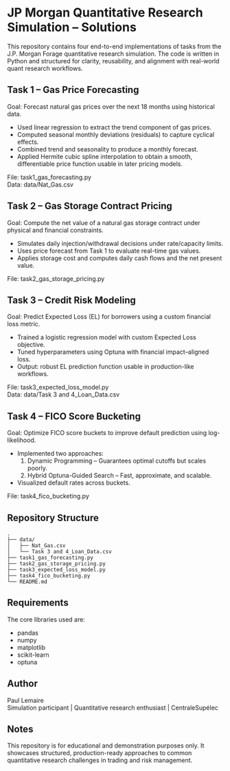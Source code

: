 # JP Morgan Quantitative Research Simulation – Solutions

This repository contains four end-to-end implementations of tasks from the J.P. Morgan Forage quantitative research simulation. The code is written in Python and structured for clarity, reusability, and alignment with real-world quant research workflows.

## Task 1 – Gas Price Forecasting

Goal: Forecast natural gas prices over the next 18 months using historical data.

- Used linear regression to extract the trend component of gas prices.
- Computed seasonal monthly deviations (residuals) to capture cyclical effects.
- Combined trend and seasonality to produce a monthly forecast.
- Applied Hermite cubic spline interpolation to obtain a smooth, differentiable price function usable in later pricing models.

File: task1_gas_forecasting.py  
Data: data/Nat_Gas.csv

## Task 2 – Gas Storage Contract Pricing

Goal: Compute the net value of a natural gas storage contract under physical and financial constraints.

- Simulates daily injection/withdrawal decisions under rate/capacity limits.
- Uses price forecast from Task 1 to evaluate real-time gas values.
- Applies storage cost and computes daily cash flows and the net present value.

File: task2_gas_storage_pricing.py

## Task 3 – Credit Risk Modeling

Goal: Predict Expected Loss (EL) for borrowers using a custom financial loss metric.

- Trained a logistic regression model with custom Expected Loss objective.
- Tuned hyperparameters using Optuna with financial impact–aligned loss.
- Output: robust EL prediction function usable in production-like workflows.

File: task3_expected_loss_model.py  
Data: data/Task 3 and 4_Loan_Data.csv

## Task 4 – FICO Score Bucketing

Goal: Optimize FICO score buckets to improve default prediction using log-likelihood.

- Implemented two approaches:
  1. Dynamic Programming – Guarantees optimal cutoffs but scales poorly.
  2. Hybrid Optuna-Guided Search – Fast, approximate, and scalable.
- Visualized default rates across buckets.

File: task4_fico_bucketing.py

## Repository Structure
```text
.
├── data/
│   ├── Nat_Gas.csv
│   └── Task 3 and 4_Loan_Data.csv
├── task1_gas_forecasting.py
├── task2_gas_storage_pricing.py
├── task3_expected_loss_model.py
├── task4_fico_bucketing.py
└── README.md
```

## Requirements

The core libraries used are:

- pandas
- numpy
- matplotlib
- scikit-learn
- optuna

## Author

Paul Lemaire  
Simulation participant | Quantitative research enthusiast | CentraleSupélec

## Notes

This repository is for educational and demonstration purposes only. It showcases structured, production-ready approaches to common quantitative research challenges in trading and risk management.
